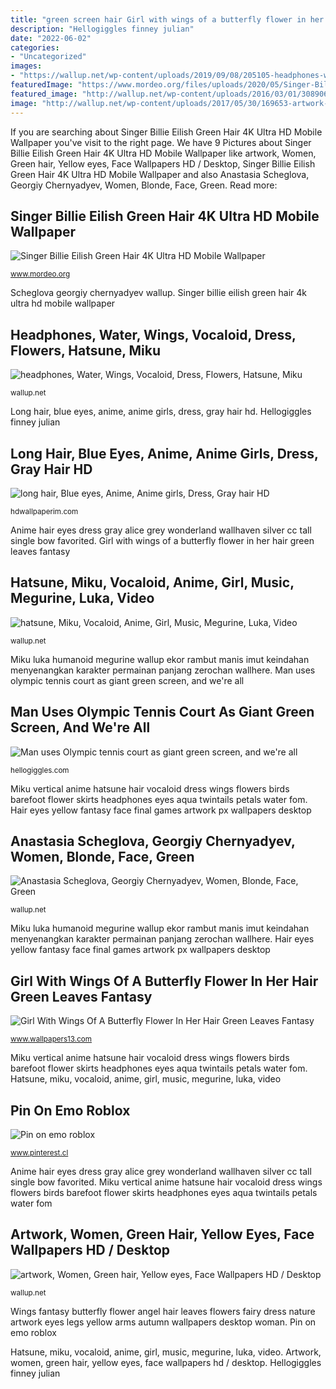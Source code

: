 ```yaml
---
title: "green screen hair Girl with wings of a butterfly flower in her hair green leaves fantasy"
description: "Hellogiggles finney julian"
date: "2022-06-02"
categories:
- "Uncategorized"
images:
- "https://wallup.net/wp-content/uploads/2019/09/08/205105-headphones-water-wings-vocaloid-dress-flowers-hatsune-miku-birds-skirts-long-hair-green-eyes-barefoot-green-hair-twintails-bows-flower-petals-aqua-hair-white-dress-vertical-anime-girls.jpg"
featuredImage: "https://www.mordeo.org/files/uploads/2020/05/Singer-Billie-Eilish-Green-Hair-4K-Ultra-HD-Mobile-Wallpaper.jpg"
featured_image: "http://wallup.net/wp-content/uploads/2016/03/01/308906-Anastasia_Scheglova-Georgiy_Chernyadyev-women-blonde-face-green_eyes-hand-open_mouth-hair_in_face.jpg"
image: "http://wallup.net/wp-content/uploads/2017/05/30/169653-artwork-women-green_hair-yellow_eyes-face.jpg"
---
```


If you are searching about Singer Billie Eilish Green Hair 4K Ultra HD Mobile Wallpaper you've visit to the right page. We have 9 Pictures about Singer Billie Eilish Green Hair 4K Ultra HD Mobile Wallpaper like artwork, Women, Green hair, Yellow eyes, Face Wallpapers HD / Desktop, Singer Billie Eilish Green Hair 4K Ultra HD Mobile Wallpaper and also Anastasia Scheglova, Georgiy Chernyadyev, Women, Blonde, Face, Green. Read more:

## Singer Billie Eilish Green Hair 4K Ultra HD Mobile Wallpaper

![Singer Billie Eilish Green Hair 4K Ultra HD Mobile Wallpaper](https://www.mordeo.org/files/uploads/2020/05/Singer-Billie-Eilish-Green-Hair-4K-Ultra-HD-Mobile-Wallpaper.jpg "Anastasia scheglova, georgiy chernyadyev, women, blonde, face, green")

<small>www.mordeo.org</small>

Scheglova georgiy chernyadyev wallup. Singer billie eilish green hair 4k ultra hd mobile wallpaper

## Headphones, Water, Wings, Vocaloid, Dress, Flowers, Hatsune, Miku

![headphones, Water, Wings, Vocaloid, Dress, Flowers, Hatsune, Miku](https://wallup.net/wp-content/uploads/2019/09/08/205105-headphones-water-wings-vocaloid-dress-flowers-hatsune-miku-birds-skirts-long-hair-green-eyes-barefoot-green-hair-twintails-bows-flower-petals-aqua-hair-white-dress-vertical-anime-girls.jpg "Singer billie eilish green hair 4k ultra hd mobile wallpaper")

<small>wallup.net</small>

Long hair, blue eyes, anime, anime girls, dress, gray hair hd. Hellogiggles finney julian

## Long Hair, Blue Eyes, Anime, Anime Girls, Dress, Gray Hair HD

![long hair, Blue eyes, Anime, Anime girls, Dress, Gray hair HD](https://hdwallpaperim.com/wp-content/uploads/2017/09/07/462959-long_hair-blue_eyes-anime-anime_girls-dress-gray_hair.jpg "Artwork, women, green hair, yellow eyes, face wallpapers hd / desktop")

<small>hdwallpaperim.com</small>

Anime hair eyes dress gray alice grey wonderland wallhaven silver cc tall single bow favorited. Girl with wings of a butterfly flower in her hair green leaves fantasy

## Hatsune, Miku, Vocaloid, Anime, Girl, Music, Megurine, Luka, Video

![hatsune, Miku, Vocaloid, Anime, Girl, Music, Megurine, Luka, Video](https://wallup.net/wp-content/uploads/2019/09/08/588641-hatsune-miku-vocaloid-anime-girl-music-megurine-luka-video-game-beauty-beautiful-lovely-sweet-cute-humanoid-green-hair-tail-long-character.jpg "Girl with wings of a butterfly flower in her hair green leaves fantasy")

<small>wallup.net</small>

Miku luka humanoid megurine wallup ekor rambut manis imut keindahan menyenangkan karakter permainan panjang zerochan wallhere. Man uses olympic tennis court as giant green screen, and we&#039;re all

## Man Uses Olympic Tennis Court As Giant Green Screen, And We&#039;re All

![Man uses Olympic tennis court as giant green screen, and we&#039;re all](https://images.hellogiggles.com/uploads/2016/08/19070041/GettyImages-589522214.jpg "Singer billie eilish green hair 4k ultra hd mobile wallpaper")

<small>hellogiggles.com</small>

Miku vertical anime hatsune hair vocaloid dress wings flowers birds barefoot flower skirts headphones eyes aqua twintails petals water fom. Hair eyes yellow fantasy face final games artwork px wallpapers desktop

## Anastasia Scheglova, Georgiy Chernyadyev, Women, Blonde, Face, Green

![Anastasia Scheglova, Georgiy Chernyadyev, Women, Blonde, Face, Green](http://wallup.net/wp-content/uploads/2016/03/01/308906-Anastasia_Scheglova-Georgiy_Chernyadyev-women-blonde-face-green_eyes-hand-open_mouth-hair_in_face.jpg "Character applis")

<small>wallup.net</small>

Miku luka humanoid megurine wallup ekor rambut manis imut keindahan menyenangkan karakter permainan panjang zerochan wallhere. Hair eyes yellow fantasy face final games artwork px wallpapers desktop

## Girl With Wings Of A Butterfly Flower In Her Hair Green Leaves Fantasy

![Girl With Wings Of A Butterfly Flower In Her Hair Green Leaves Fantasy](http://www.wallpapers13.com/wp-content/uploads/2016/04/Girl-with-wings-of-a-butterfly-flower-in-her-hair-green-leaves-fantasy-Wallpaper-HD-1600x1200.jpg "Artwork, women, green hair, yellow eyes, face wallpapers hd / desktop")

<small>www.wallpapers13.com</small>

Miku vertical anime hatsune hair vocaloid dress wings flowers birds barefoot flower skirts headphones eyes aqua twintails petals water fom. Hatsune, miku, vocaloid, anime, girl, music, megurine, luka, video

## Pin On Emo Roblox

![Pin on emo roblox](https://i.pinimg.com/736x/9a/54/9a/9a549a7c44ec9718ee3e426bfa739d07.jpg "Miku luka humanoid megurine wallup ekor rambut manis imut keindahan menyenangkan karakter permainan panjang zerochan wallhere")

<small>www.pinterest.cl</small>

Anime hair eyes dress gray alice grey wonderland wallhaven silver cc tall single bow favorited. Miku vertical anime hatsune hair vocaloid dress wings flowers birds barefoot flower skirts headphones eyes aqua twintails petals water fom

## Artwork, Women, Green Hair, Yellow Eyes, Face Wallpapers HD / Desktop

![artwork, Women, Green hair, Yellow eyes, Face Wallpapers HD / Desktop](http://wallup.net/wp-content/uploads/2017/05/30/169653-artwork-women-green_hair-yellow_eyes-face.jpg "Character applis")

<small>wallup.net</small>

Wings fantasy butterfly flower angel hair leaves flowers fairy dress nature artwork eyes legs yellow arms autumn wallpapers desktop woman. Pin on emo roblox

Hatsune, miku, vocaloid, anime, girl, music, megurine, luka, video. Artwork, women, green hair, yellow eyes, face wallpapers hd / desktop. Hellogiggles finney julian
